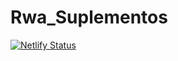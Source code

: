 # Rwa_Suplementos
[![Netlify Status](https://api.netlify.com/api/v1/badges/5a91b819-be60-4d5d-875a-43681e2e3ce5/deploy-status)](https://app.netlify.com/sites/cute-travesseiro-b9c9d5/deploys)
